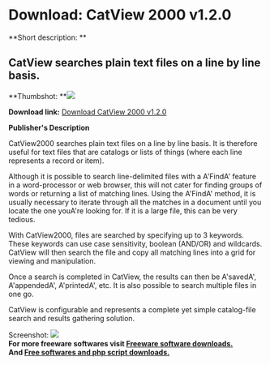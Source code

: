 # Download: CatView 2000 v1.2.0

**Short description: **

## CatView searches plain text files on a line by line basis.

  
**Thumbshot: **![](http://www.freewarefiles.com/screenshot/catview_md.gif)   
  
**Download link:** [Download CatView 2000 v1.2.0](http://freesoftwares.boysofts.com/CatView-V_program_2186.html)  
  

**Publisher's Description**  
  

CatView2000 searches plain text files on a line by line basis. It is therefore
useful for text files that are catalogs or lists of things (where each line
represents a record or item).

Although it is possible to search line-delimited files with a A'FindA' feature
in a word-processor or web browser, this will not cater for finding groups of
words or returning a list of matching lines. Using the A'FindA' method, it is
usually necessary to iterate through all the matches in a document until you
locate the one youA're looking for. If it is a large file, this can be very
tedious.

With CatView2000, files are searched by specifying up to 3 keywords. These
keywords can use case sensitivity, boolean (AND/OR) and wildcards. CatView
will then search the file and copy all matching lines into a grid for viewing
and manipulation.

Once a search is completed in CatView, the results can then be A'savedA',
A'appendedA', A'printedA', etc. It is also possible to search multiple files
in one go.

CatView is configurable and represents a complete yet simple catalog-file
search and results gathering solution.

  
  
Screenshot: ![](http://www.freewarefiles.com/screenshot/catview.gif)  
**For more freeware softwares visit [Freeware software downloads.](http://freesoftwares.boysofts.com/)**   
**And [Free softwares and php script downloads.](http://www.boysofts.com/)**

